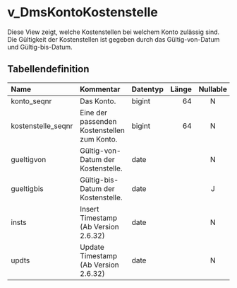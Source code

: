 # v_DmsKontoKostenstelle

Diese View zeigt, welche Kostenstellen bei welchem Konto zulässig sind. Die Gültigkeit der Kostenstellen ist gegeben durch das Gültig-von-Datum und Gültig-bis-Datum.

## Tabellendefinition

| Name               | Kommentar                                   | Datentyp | Länge | Nullable |
| :----------------- | :------------------------------------------ | :------- | ----: | :------: |
| konto_seqnr        | Das Konto.                                  | bigint   |    64 |    N     |
| kostenstelle_seqnr | Eine der passenden Kostenstellen zum Konto. | bigint   |    64 |    N     |
| gueltigvon         | Gültig-von-Datum der Kostenstelle.          | date     |       |    N     |
| gueltigbis         | Gültig-bis-Datum der Kostenstelle.          | date     |       |    J     |
| insts              | Insert Timestamp (Ab Version 2.6.32)        | date     |       |    N     |
| updts              | Update Timestamp (Ab Version 2.6.32)        | date     |       |    N     |
